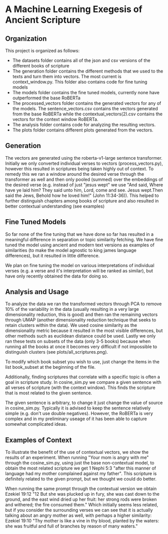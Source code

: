 # A Machine Learning Exegesis of Ancient Scripture
## Organization
This project is organized as follows:
- The datasets folder contains all of the json and csv versions of the different books of scripture
- The generation folder contains the different methods that we used to the texts and turn them into vectors. The most current is context_window.py. This folder also contains code for fine tuning models
- The models folder contains the fine tuned models, currently none have outperformed the base RoBERTa
- The processed_vectors folder contains the generated vectors for any of the models. The sentence_vectors.csv contains the vectors generated from the base RoBERTa while the contextual_vectors(2).csv contains the vectors for the context window RoBERTa.
- The analysis folder contains code for analyzing the resulting vectors.
- The plots folder contains different plots generated from the vectors.
## Generation
The vectors are generated using the roberta-v1-large sentence transformer. Initially we only converted individual verses to vectors (process_vectors.py), however this resulted in scriptures being taken highly out of context. To remedy this we ran a window around the desired verse through the transformer as well and then only pooled (summed) over the embeddings of the desired verse (e.g. instead of just "jesus wept" we use "And said, Where have ye laid him? They said unto him, Lord, come and see. Jesus wept.Then said the Jews, Behold how he loved him!" (John 11:34-36)). This helped to further distinguish chapters among books of scripture and also resulted in better contextual understanding (see examples)
## Fine Tuned Models
So far none of the fine tuning that we have done so far has resulted in a meaningful difference in separation or topic similarity fetching. We have fine tuned the model using ancient and modern text versions as examples of similarities (to make the model agnostic to king james language differences), but it resulted in little difference. 

We plan on fine tuning the model on various interpretations of individual verses (e.g. a verse and it's interpretation will be ranked as similar), but have only recently obtained the data for doing so.
## Analysis and Usage
To analyze the data we ran the transformed vectors through PCA to remove 10% of the variability in the data (usually resulting in a very large dimensionality reduction, this is good) and then ran the remaining vectors through UMAP (another dimensionality reduction technique that seeks to retain clusters within the data). We used cosine similarity as the dimensionality metric because it resulted in the most visible differences, but other methods such as euclidean distance could be used. Lastly we only ran these tests on subsets of the data (only 3-5 books) because when running all the books at once it becomes very difficult if not impossible to distinguish clusters (see plots/all_scriptures.png).

To modify which book subset you wish to use, just change the items in the list book_subset at the beginning of the file.

Additionally, finding scriptures that correlate with a specific topic is often a goal in scripture study. In cosine_sim.py we compare a given sentence with all verses of scripture (with the context window). This finds the scripture that is most related to the given sentence.

The given sentence is arbitrary, to change it just change the value of source in cosine_sim.py. Typically it is advised to keep the sentence relatively simple (e.g. don't use double negatives). However, the RoBERTa is very complex and in my preliminary useage of it has been able to capture somewhat complicated ideas.
## Examples of Context
To illustrate the benefit of the use of contextual vectors, we show the results of an experiment. When running "Your mom is angry with me" through the cosine_sim.py, using just the base non-contextual model, to obtain the most related scripture we get 1 Nephi 5:3 "after this manner of language had my mother complained against my father". This scripture is definitely related to the given prompt, but we thought we could do better.

When running the same prompt through the contextual version we obtain Ezekiel 19:12 "12 But she was plucked up in fury, she was cast down to the ground, and the east wind dried up her fruit: her strong rods were broken and withered; the fire consumed them." Which initially seems less related, but if you consider the surrounding verses we can see that it is actually talking about an angry mother as well, with perhaps a higher similarity: Ezekiel 19:10 "Thy mother is like a vine in thy blood, planted by the waters: she was fruitful and full of branches by reason of many waters."